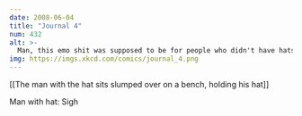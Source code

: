 ```yaml
---
date: 2008-06-04
title: "Journal 4"
num: 432
alt: >-
  Man, this emo shit was supposed to be for people who didn't have hats.
img: https://imgs.xkcd.com/comics/journal_4.png
---
```

[[The man with the hat sits slumped over on a bench, holding his hat]]

Man with hat: Sigh

